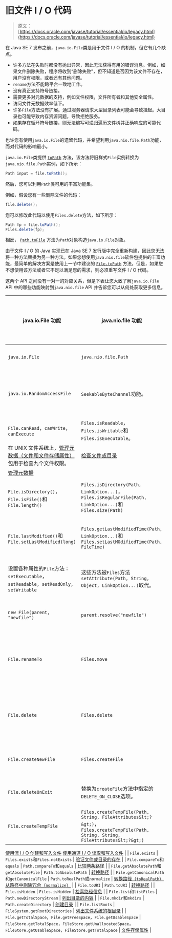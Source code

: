 # 旧文件 I / O 代码

> 原文： [https://docs.oracle.com/javase/tutorial/essential/io/legacy.html](https://docs.oracle.com/javase/tutorial/essential/io/legacy.html)

在 Java SE 7 发布之前，`java.io.File`类是用于文件 I / O 的机制，但它有几个缺点。

*   许多方法在失败时都没有抛出异常，因此无法获得有用的错误消息。例如，如果文件删除失败，程序将收到“删除失败”，但不知道是否因为该文件不存在，用户没有权限，或者还有其他问题。
*   `rename`方法不能跨平台一致地工作。
*   没有真正支持符号链接。
*   需要更多对元数据的支持，例如文件权限，文件所有者和其他安全属性。
*   访问文件元数据效率低下。
*   许多`File`方法没有扩展。通过服务器请求大型目录列表可能会导致挂起。大目录也可能导致内存资源问题，导致拒绝服务。
*   如果存在循环符号链接，则无法编写可递归遍历文件树并正确响应的可靠代码。

也许您有使用`java.io.File`的遗留代码，并希望利用`java.nio.file.Path`功能，而对代码的影响最小。

`java.io.File`类提供 [`toPath`](https://docs.oracle.com/javase/8/docs/api/java/io/File.html#toPath--) 方法，该方法将旧样式`File`实例转换为`java.nio.file.Path`实例，如下所示：

```java
Path input = file.toPath();

```

然后，您可以利用`Path`类可用的丰富功能集。

例如，假设您有一些删除文件的代码：

```java
file.delete();

```

您可以修改此代码以使用`Files.delete`方法，如下所示：

```java
Path fp = file.toPath();
Files.delete(fp);

```

相反， [`Path.toFile`](https://docs.oracle.com/javase/8/docs/api/java/nio/file/Path.html#toFile--) 方法为`Path`对象构造`java.io.File`对象。

由于文件 I / O 的 Java 实现已在 Java SE 7 发行版中完全重新构建，因此您无法将一种方法替换为另一种方法。如果您想使用`java.nio.file`软件包提供的丰富功能，最简单的解决方案是使用上一节中建议的 [`File.toPath`](https://docs.oracle.com/javase/8/docs/api/java/io/File.html#toPath--) 方法。但是，如果您不想使用该方法或者它不足以满足您的需求，则必须重写文件 I / O 代码。

这两个 API 之间没有一对一的对应关系，但是下表让您大致了解`java.io.File` API 中的哪些功能映射到`java.nio.file` API 并告诉您可以从何处获取更多信息。

| java.io.File 功能 | java.nio.file 功能 | 教程覆盖范围 |
| --- | --- | --- |
| `java.io.File` | `java.nio.file.Path` | [路径类](pathClass.html) |
| `java.io.RandomAccessFile` | `SeekableByteChannel`功能。 | [随机存取文件](rafs.html) |
| `File.canRead`，`canWrite`，`canExecute` | `Files.isReadable`，`Files.isWritable`和`Files.isExecutable`。
在 UNIX 文件系统上，[管理元数据（文件和文件存储属性）](fileAttr.html)包用于检查九个文件权限。 | [检查文件或目录](check.html)
[管理元数据](fileAttr.html) |
| `File.isDirectory()`，`File.isFile()`和`File.length()` | `Files.isDirectory(Path, LinkOption...)`，`Files.isRegularFile(Path, LinkOption...)`和`Files.size(Path)` | [管理元数据](fileAttr.html) |
| `File.lastModified()`和`File.setLastModified(long)` | `Files.getLastModifiedTime(Path, LinkOption...)`和`Files.setLastMOdifiedTime(Path, FileTime)` | [管理元数据](fileAttr.html) |
| 设置各种属性的`File`方法：`setExecutable`，`setReadable`，`setReadOnly`，`setWritable` | 这些方法被`Files`方法`setAttribute(Path, String, Object, LinkOption...)`取代。 | [管理元数据](fileAttr.html) |
| `new File(parent, "newfile")` | `parent.resolve("newfile")` | [路径操作](pathOps.html) |
| `File.renameTo` | `Files.move` | [移动文件或目录](move.html) |
| `File.delete` | `Files.delete` | [删除文件或目录](delete.html) |
| `File.createNewFile` | `Files.createFile` | [创建文件](file.html#createFile) |
| `File.deleteOnExit` | 替换为`createFile`方法中指定的`DELETE_ON_CLOSE`选项。 | [创建文件](file.html#createFile) |
| `File.createTempFile` | `Files.createTempFile(Path, String, FileAttributes&lt;?&gt;)`，`Files.createTempFile(Path, String, String, FileAttributes&lt;?&gt;)` | [创建文件](file.html#createFile)
[使用流 I / O 创建和写入文件](file.html#createStream)
[使用通道 I / O 读取和写入文件](file.html#channelio) |
| `File.exists` | `Files.exists`和`Files.notExists` | [验证文件或目录的存在](check.html) |
| `File.compareTo`和`equals` | `Path.compareTo`和`equals` | [比较两条路径](pathOps.html#compare) |
| `File.getAbsolutePath`和`getAbsoluteFile` | `Path.toAbsolutePath` | [转换路径](pathOps.html#convert) |
| `File.getCanonicalPath`和`getCanonicalFile` | `Path.toRealPath`或`normalize` | [转换路径（`toRealPath`）](pathOps.html#convert)
[从路径中删除冗余（`normalize`）](pathOps.html#normal) |
| `File.toURI` | `Path.toURI` | [转换路径](pathOps.html#convert) |
| `File.isHidden` | `Files.isHidden` | [检索路径信息](pathOps.html#info) |
| `File.list`和`listFiles` | `Path.newDirectoryStream` | [列出目录的内容](dirs.html#listdir) |
| `File.mkdir`和`mkdirs` | `Path.createDirectory` | [创建目录](dirs.html#create) |
| `File.listRoots` | `FileSystem.getRootDirectories` | [列出文件系统的根目录](dirs.html#listall) |
| `File.getTotalSpace`，`File.getFreeSpace`，`File.getUsableSpace` | `FileStore.getTotalSpace`，`FileStore.getUnallocatedSpace`，`FileStore.getUsableSpace`，`FileStore.getTotalSpace` | [文件存储属性](fileAttr.html#store) |